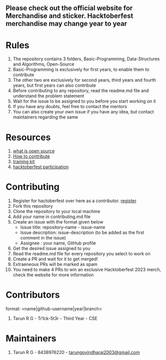 ## Please check out the official website for Merchandise and sticker. Hacktoberfest merchandise may change year to year

# Rules

1. The repository contains 3 folders, Basic-Programming, Data-Structures and Algorithms, Open-Source
2. Basic-Programming is exclusively for first years, to enable them to contribute
3. The other two are exclusively for second years, third years and fourth years, but first years can also contribute
4. Before contributing to any repository, read the readme.md file and understand the problem statement
5. Wait for the issue to be assigned to you before you start working on it
6. If you have any doubts, feel free to contact the mentors
7. You can also create your own issue if you have any idea, but contact maintainers regarding the same

# Resources

1. [what is open source](https://www.digitalocean.com/community/tutorials/what-is-open-source)
2. [How to contribute](https://opensource.guide/how-to-contribute/)
3. [training kit](https://github.github.com/training-kit/)
4. [hacktoberfest participation](https://hacktoberfest.com/participation)

# Contributing

1. Register for hactoberfest over here as a contributor. [register](https://hacktoberfest.com/)
2. Fork this repository
3. Clone the repository to your local machine
4. Add your name in contributing.md file
5. Create an issue with the format given below
   - Issue title: repository-name - issue-name
   - Issue description: issue-description (to be added as the first comment in the issue)
   - Assignee : your name, GitHub profile
6. Get the desired issue assigned to you
7. Read the readme.md file for every repository you select to work on
8. Create a PR and wait for it to get merged!
9. Extraeneous PRs will be marked as spam
10. You need to make 4 PRs to win an exclusive Hacktoberfest 2023 merch, check the website for more information

# Contributors

format: <name|github-username|year|branch>

1. Tarun R G - Tr1ck-5t3r - Third Year - CSE

# Maintainers

1. Tarun R G - 8438976220 - tarungovindharaj2003@gmail.com
